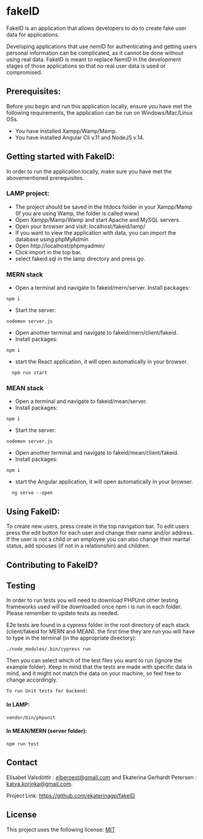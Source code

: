 # fakeID
FakeID is an application that allows developers to do to create fake user data for applications.

Developing applications that use nemID for authenticating and getting users personal information can be complicated, as it cannot be done without using real data. FakeID is meant to replace NemID in the development stages of those applications so that no real user data is used or compromised.


## Prerequisites:
Before you begin and run this application locally, ensure you have met the following requirements, the application can be run on Windows/Mac/Linux OSs.

- You have installed Xampp/Wamp/Mamp.
- You have installed Angular Cli v.11 and NodeJS v.14.


## Getting started with FakeID:
In order to run the application locally, make sure you have met the abovementioned prerequisites.

### LAMP project:

- The project should be saved in the htdocs folder in your Xampp/Mamp (If you are using Wamp, the folder is called www)
- Open Xampp/Mamp/Wamp and start Apache and MySQL servers.
- Open your browser and visit: localhost/fakeid/lamp/
- If you want to view the application with data, you can import the database using phpMyAdmin
- Open http://localhost/phpmyadmin/
- Click import in the top bar.
- select fakeid.sql in the lamp directory and press go.


### MERN stack
 - Open a terminal and navigate to fakeid/mern/server.
 Install packages:
 ```
 npm i
 ```
 - Start the server:
 ```
nodemon server.js
```
 - Open another terminal and navigate to fakeid/mern/client/fakeid.
- Install packages:
 ```
 npm i
```
 - start the React application, it will open automatically in your browser.
 ```
   npm run start
 ```

### MEAN stack
 - Open a terminal and navigate to fakeid/mean/server.
 - Install packages:
 ```
 npm i
 ```
 - Start the server:
 ```
nodemon server.js
```
- Open another terminal and navigate to fakeid/mean/client/fakeid.
- Install packages:
 ```
 npm i
```
 - start the Angular application, it will open automatically in your browser.
 ```
   ng serve --open
 ```
 
## Using FakeID:

To create new users, press create in the top navigation bar.
 To edit users press the edit button for each user and change their name and/or address. If the user is not a child or an employee you can also change their marital status, add spouses (if not in a relationshin) and children.

## Contributing to FakeID?


## Testing 
In order to run tests you will need to download PHPUnit other testing frameworks used will be downloaded once npm i is run in each folder. 
Please remember to update tests as needed.

E2e tests are found in a cypress folder in the root directory of each stack (client/fakeid for MERN and MEAN). the first time they are run you will have to type in the terminal (in the appropriate directory):
 ```
 ./node_modules/.bin/cypress run
 ```

Then you can select which of the test files you want to run (ignore the example folder). Keep in mind that the tests are made with specific data in mind, and it might not match the data on your machine, so feel free to change accordingly.

    To run Unit tests for backend:
#### In LAMP:
 ```
vendor/bin/phpunit
 ```
#### In MEAN/MERN (server folder):
 ```
 npm run test
 ```


## Contact
Elísabet Valsdóttir : elberoest@gmail.com and Ekaterina Gerhardt Petersen : katya.korinka@gmail.com.

Project Link: https://github.com/ekaterinagp/fakeID

## License
This project uses the following license: [MIT](https://choosealicense.com/licenses/mit/)


